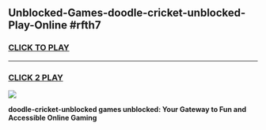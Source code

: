 
## Unblocked-Games-doodle-cricket-unblocked-Play-Online #rfth7
<h3>
<a href="https://news.freeplayer.one?title=doodle-cricket-unblocked&ref=3">CLICK TO PLAY</a></h3>
<hr>

<h3>
<a href="https://news.freeplayer.one?title=doodle-cricket-unblocked&ref=3">CLICK 2 PLAY</a>
  
</h3>

<a href="https://news.freeplayer.one?title=doodle-cricket-unblocked&ref=3"><img src="https://clearcache.store/games.png"></a>


**doodle-cricket-unblocked games unblocked: Your Gateway to Fun and Accessible Online Gaming**
